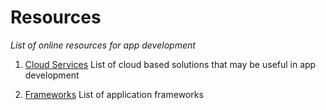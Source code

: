 # Resources
_List of online resources for app development_

1. [Cloud Services](cloud_services.md)
   List of cloud based solutions that may be useful in app development
   
2. [Frameworks](frameworks.md) 
   List of application frameworks

